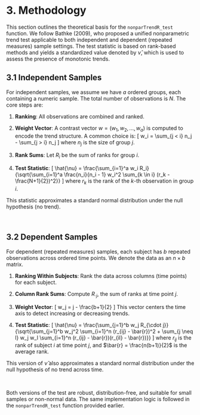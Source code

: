 # 3. Methodology

This section outlines the theoretical basis for the `nonparTrendR_test` function. We follow Bathke (2009), who proposed a unified nonparametric trend test applicable to both independent and dependent (repeated measures) sample settings. The test statistic is based on rank-based methods and yields a standardized value denoted by $\hat{\nu}$, which is used to assess the presence of monotonic trends.

## 3.1 Independent Samples

For independent samples, we assume we have $a$ ordered groups, each containing a numeric sample. The total number of observations is $N$. The core steps are:

1. **Ranking**: All observations are combined and ranked.
2. **Weight Vector**: A contrast vector $w = (w_1, w_2, ..., w_a)$ is computed to encode the trend structure. A common choice is:
   \[
   w_i = \sum_{j < i} n_j - \sum_{j > i} n_j
   \]
   where $n_j$ is the size of group $j$.

3. **Rank Sums**: Let $R_i$ be the sum of ranks for group $i$.

4. **Test Statistic**:
   \[
   \hat{\nu} = \frac{\sum_{i=1}^a w_i R_i}{\sqrt{\sum_{i=1}^a \frac{n_i}{n_i - 1} w_i^2 \sum_{k \in i} (r_k - \frac{N+1}{2})^2}}
   \]
   where $r_k$ is the rank of the $k$-th observation in group $i$.

This statistic approximates a standard normal distribution under the null hypothesis (no trend).

<br>

## 3.2 Dependent Samples

For dependent (repeated measures) samples, each subject has $b$ repeated observations across ordered time points. We denote the data as an $n \times b$ matrix.

1. **Ranking Within Subjects**: Rank the data across columns (time points) for each subject.

2. **Column Rank Sums**: Compute $R_{\cdot j}$, the sum of ranks at time point $j$.

3. **Weight Vector**:
   \[
   w_j = j - \frac{b+1}{2}
   \]
   This vector centers the time axis to detect increasing or decreasing trends.

4. **Test Statistic**:
   \[
   \hat{\nu} = \frac{\sum_{j=1}^b w_j R_{\cdot j}}{\sqrt{\sum_{j=1}^b w_j^2 \sum_{i=1}^n (r_{ij} - \bar{r})^2 + \sum_{j \neq l} w_j w_l \sum_{i=1}^n (r_{ij} - \bar{r})(r_{il} - \bar{r})}}
   \]
   where $r_{ij}$ is the rank of subject $i$ at time point $j$, and $\bar{r} = \frac{n(b+1)}{2}$ is the average rank.

This version of $\hat{\nu}$ also approximates a standard normal distribution under the null hypothesis of no trend across time.

<br>

Both versions of the test are robust, distribution-free, and suitable for small samples or non-normal data. The same implementation logic is followed in the `nonparTrendR_test` function provided earlier.
